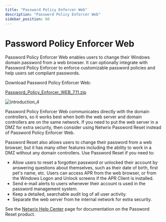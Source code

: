 ```yaml
---
title: "Password Policy Enforcer Web"
description: "Password Policy Enforcer Web"
sidebar_position: 60
---
```


# Password Policy Enforcer Web

Password Policy Enforcer Web enables users to change their Windows domain password from a web
browser. It can optionally integrate with Password Policy Enforcer to enforce customizable password
policies and help users set compliant passwords.

Download Password Policy Enforcer Web:

[Password_Policy_Enforcer_WEB_7.11.zip](https://www.netwrix.com/download/commercial/Password_Policy_Enforcer_WEB_7.11.zip)

![introduction_4](/images/passwordpolicyenforcer/11.0/web/introduction_4.webp)

Password Policy Enforcer Web communicates directly with the domain controllers, so it works best
when both the web server and domain controllers are on the same network. If you need to put the web
server in a DMZ for extra security, then consider using Netwrix Password Reset instead of Password
Policy Enforcer Web.

Password Reset also allows users to change their password from a web browser, but it has many other
features including the ability to work in a DMZ without any domain controllers. Use Password Reset
if you need to:

- Allow users to reset a forgotten password or unlocked their account by answering questions about
  themselves, such as their date of birth, first pet's name, etc. Users can access APR from the web
  browser, or from the Windows Logon and Unlock screens if the APR Client is installed.
- Send e-mail alerts to users whenever their account is used in the password management system.
- Keep a detailed, searchable audit log of all user activity.
- Separate the web server from he internal network for extra security.

See the [Netwrix Help Center](https://helpcenter.netwrix.com/) page for documentation on the
Password Reset product.
